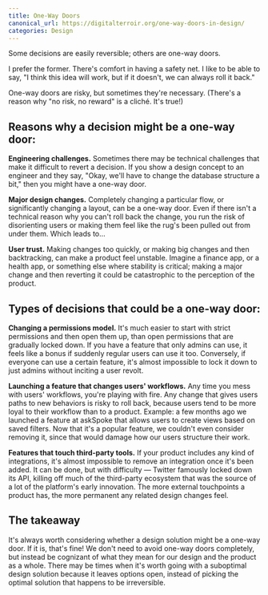 ```yaml
---
title: One-Way Doors
canonical_url: https://digitalterroir.org/one-way-doors-in-design/
categories: Design
---
```


Some decisions are easily reversible; others are one-way doors.

I prefer the former. There's comfort in having a safety net. I like to be able to say, "I think this idea will work, but if it doesn't, we can always roll it back."

One-way doors are risky, but sometimes they're necessary. (There's a reason why "no risk, no reward" is a cliché. It's true!)

## Reasons why a decision might be a one-way door:

**Engineering challenges.** Sometimes there may be technical challenges that make it difficult to revert a decision. If you show a design concept to an engineer and they say, "Okay, we'll have to change the database structure a bit," then you might have a one-way door.

**Major design changes.** Completely changing a particular flow, or significantly changing a layout, can be a one-way door. Even if there isn't a technical reason why you can't roll back the change, you run the risk of disorienting users or making them feel like the rug's been pulled out from under them. Which leads to...

**User trust.** Making changes too quickly, or making big changes and then backtracking, can make a product feel unstable. Imagine a finance app, or a health app, or something else where stability is critical; making a major change and then reverting it could be catastrophic to the perception of the product.

## Types of decisions that could be a one-way door:

**Changing a permissions model.** It's much easier to start with strict permissions and then open them up, than open permissions that are gradually locked down. If you have a feature that only admins can use, it feels like a bonus if suddenly regular users can use it too. Conversely, if everyone can use a certain feature, it's almost impossible to lock it down to just admins without inciting a user revolt.

**Launching a feature that changes users' workflows.** Any time you mess with users' workflows, you're playing with fire. Any change that gives users paths to new behaviors is risky to roll back, because users tend to be more loyal to their workflow than to a product. Example: a few months ago we launched a feature at askSpoke that allows users to create views based on saved filters. Now that it's a popular feature, we couldn't even consider removing it, since that would damage how our users structure their work.

**Features that touch third-party tools.** If your product includes any kind of integrations, it's almost impossible to remove an integration once it's been added. It can be done, but with difficulty — Twitter famously locked down its API, killing off much of the third-party ecosystem that was the source of a lot of the platform's early innovation. The more external touchpoints a product has, the more permanent any related design changes feel.

## The takeaway

It's always worth considering whether a design solution might be a one-way door. If it is, that's fine! We don't need to avoid one-way doors completely, but instead be cognizant of what they mean for our design and the product as a whole. There may be times when it's worth going with a suboptimal design solution because it leaves options open, instead of picking the optimal solution that happens to be irreversible.
